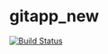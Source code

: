 # gitapp_new
[![Build Status](https://dev.azure.com/rajnimishra245/AgileProject/_apis/build/status%2Fdevops31190.gitapp_new?branchName=main)](https://dev.azure.com/rajnimishra245/AgileProject/_build/latest?definitionId=7&branchName=main)

